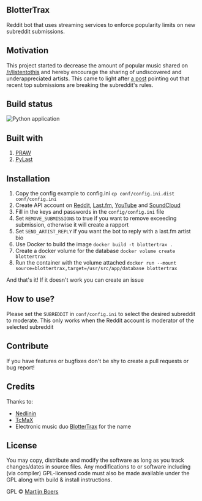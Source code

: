 
## BlotterTrax 
Reddit bot that uses streaming services to enforce popularity limits on new subreddit submissions.
  
## Motivation  
This project started to decrease the amount of popular music shared on [/r/listentothis](https://www.reddit.com/r/listentothis) and hereby encourage the sharing of undiscovered and underappreciated artists. This came to light after [a post](https://www.reddit.com/r/listentothis/comments/ensc7g/discussion_this_subreddit_has_a_major_popularity/) pointing out that recent top submissions are breaking the subreddit's rules.
  
## Build status  

![Python application](https://github.com/martijnboers/BlotterTrax/workflows/Python%20application/badge.svg)

  
## Built with  
 1. [PRAW](https://praw.readthedocs.io/en/latest/)
 2. [PyLast](https://github.com/pylast/pylast)  
  
  
## Installation
 1. Copy the config example to config.ini
 `cp conf/config.ini.dist conf/config.ini`
 2. Create API account on [Reddit](https://www.reddit.com/dev/api/), [Last.fm](https://www.last.fm/api/), [YouTube](https://developers.google.com/youtube/v3/getting-started) and [SoundCloud](https://developers.soundcloud.com/)
 3. Fill in the keys and passwords in the `config/config.ini` file
 4. Set `REMOVE_SUBMISSIONS` to true if you want to remove exceeding submission, otherwise it will create a rapport
 5. Set `SEND_ARTIST_REPLY` if you want the bot to reply with a last.fm artist bio
 6. Use Docker to build the image
 `docker build -t blottertrax .`
 7. Create a docker volume for the database
 `docker volume create blottertrax`
 8. Run the container with the volume attached
 `docker run --mount source=blottertrax,target=/usr/src/app/database blottertrax`

And that's it! If it doesn't work you can create an issue
  
## How to use?  
Please set the `SUBREDDIT` in `conf/config.ini` to select the desired subreddit to moderate. This only works when the Reddit account is moderator of the selected subreddit
  
## Contribute  
  
If you have features or bugfixes don't be shy to create a pull requests or bug report!
  
## Credits  

Thanks to:
  - [Nedlinin](https://github.com/Nedlinin)
  - [TcMaX](https://github.com/TcMaX)
  - Electronic music duo [BlotterTrax](https://www.discogs.com/artist/5340327-Blotter-Trax) for the name
  
## License  
You may copy, distribute and modify the software as long as you track changes/dates in source files. Any modifications to or software including (via compiler) GPL-licensed code must also be made available under the GPL along with build & install instructions.
  
GPL © [Martijn Boers](https://github.com/martijnboers)
